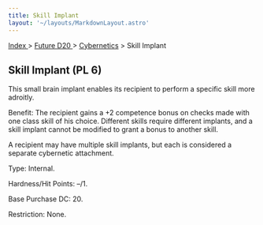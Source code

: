 ```yaml
---
title: Skill Implant
layout: '~/layouts/MarkdownLayout.astro'
---
```


[ Index ](/) > [ Future D20 ](/future.d20.srd) > [Cybernetics](/future.d20.srd/cybernetics) > Skill Implant

## Skill Implant (PL 6)

This small brain implant enables its recipient to perform a specific skill
more adroitly.

Benefit: The recipient gains a +2 competence bonus on checks made with one
class skill of his choice. Different skills require different implants, and a
skill implant cannot be modified to grant a bonus to another skill.

A recipient may have multiple skill implants, but each is considered a
separate cybernetic attachment.

Type: Internal.

Hardness/Hit Points: –/1.

Base Purchase DC: 20.

Restriction: None.

